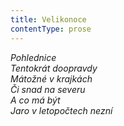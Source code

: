 ```yaml
---
title: Velikonoce
contentType: prose
---
```


_Pohlednice  
Tentokrát doopravdy  
Mátožné v krajkách  
Či snad na severu  
A co má být  
Jaro v letopočtech nezní_
